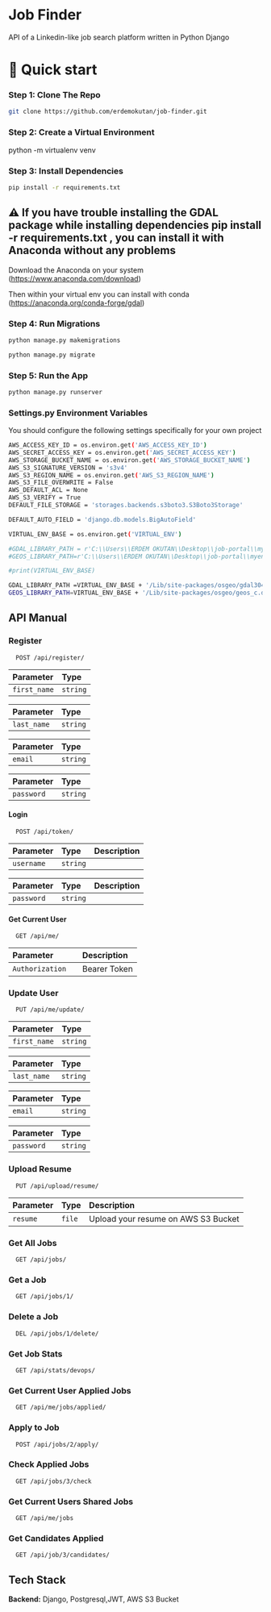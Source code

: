 
# Job Finder

API of a Linkedin-like job search platform written in Python Django

# 🚀 Quick start

### Step 1: Clone The Repo

```bash
git clone https://github.com/erdemokutan/job-finder.git
```
### Step 2: Create a Virtual Environment
python -m virtualenv venv

### Step 3: Install Dependencies

```bash
pip install -r requirements.txt
```

## ⚠️ If you have **trouble installing the GDAL package** while installing dependencies **pip install -r requirements.txt** , you can install it with **Anaconda** without any problems

Download the Anaconda on your system (https://www.anaconda.com/download)



Then within your virtual env you can install with conda (https://anaconda.org/conda-forge/gdal)


### Step 4: Run Migrations

```bash
python manage.py makemigrations
```
```bash
python manage.py migrate
```
### Step 5: Run the App
```bash
python manage.py runserver
```


### Settings.py Environment Variables
You should configure the following settings specifically for your own project
```bash
AWS_ACCESS_KEY_ID = os.environ.get('AWS_ACCESS_KEY_ID')
AWS_SECRET_ACCESS_KEY = os.environ.get('AWS_SECRET_ACCESS_KEY')
AWS_STORAGE_BUCKET_NAME = os.environ.get('AWS_STORAGE_BUCKET_NAME')
AWS_S3_SIGNATURE_VERSION = 's3v4'
AWS_S3_REGION_NAME = os.environ.get('AWS_S3_REGION_NAME')
AWS_S3_FILE_OVERWRITE = False
AWS_DEFAULT_ACL = None
AWS_S3_VERIFY = True
DEFAULT_FILE_STORAGE = 'storages.backends.s3boto3.S3Boto3Storage'

DEFAULT_AUTO_FIELD = 'django.db.models.BigAutoField'

VIRTUAL_ENV_BASE = os.environ.get('VIRTUAL_ENV')

#GDAL_LIBRARY_PATH = r'C:\\Users\\ERDEM OKUTAN\\Desktop\\job-portal\\myenv\\Lib\\site-packages\\osgeo\\gdal304.dll'
#GEOS_LIBRARY_PATH=r'C:\\Users\\ERDEM OKUTAN\\Desktop\\job-portal\\myenv\\Lib\\site-packages\\osgeo\\geos_c.dll'

#print(VIRTUAL_ENV_BASE)

GDAL_LIBRARY_PATH =VIRTUAL_ENV_BASE + '/Lib/site-packages/osgeo/gdal304.dll'
GEOS_LIBRARY_PATH=VIRTUAL_ENV_BASE + '/Lib/site-packages/osgeo/geos_c.dll'
```







## API Manual

### Register

```http
  POST /api/register/
```

| Parameter | Type     | 
| :-------- | :------- | 
| `first_name` | `string` 

| Parameter | Type     | 
| :-------- | :------- | 
| `last_name` | `string` 

| Parameter | Type     | 
| :-------- | :------- | 
| `email` | `string` | 

| Parameter | Type     | 
| :-------- | :------- | 
| `password` | `string` | 

#### Login

```http
  POST /api/token/
```

| Parameter | Type     | Description                |
| :-------- | :------- | :------------------------- |
| `username` | `string` |  |

| Parameter | Type     | Description                |
| :-------- | :------- | :------------------------- |
| `password` | `string` |   |

#### Get Current User

```http
  GET /api/me/
```

| Parameter |      | Description                       |
| :-------- | :------- | :-------------------------------- |
| `Authorization`      |  |  Bearer Token |

### Update User

```http
  PUT /api/me/update/
```

| Parameter | Type     | 
| :-------- | :------- | 
| `first_name` | `string` 

| Parameter | Type     | 
| :-------- | :------- | 
| `last_name` | `string` 

| Parameter | Type     | 
| :-------- | :------- | 
| `email` | `string` | 

| Parameter | Type     | 
| :-------- | :------- | 
| `password` | `string` | 


### Upload Resume

```http
  PUT /api/upload/resume/
```
| Parameter | Type     | Description                |
| :-------- | :------- | :------------------------- |
| `resume` | `file` |  Upload your resume on AWS S3 Bucket |


### Get All Jobs

```http
  GET /api/jobs/
```



### Get a Job

```http
  GET /api/jobs/1/
```


### Delete a Job

```http
  DEL /api/jobs/1/delete/
```

### Get Job Stats

```http
  GET /api/stats/devops/
```

### Get Current User Applied Jobs

```http
  GET /api/me/jobs/applied/
```

### Apply to Job

```http
  POST /api/jobs/2/apply/
```

### Check Applied Jobs

```http
  GET /api/jobs/3/check
```

### Get Current Users Shared Jobs

```http
  GET /api/me/jobs
```
### Get Candidates Applied


```http
  GET /api/job/3/candidates/
```





  
## Tech Stack



**Backend:** Django, Postgresql,JWT, AWS S3 Bucket

  
